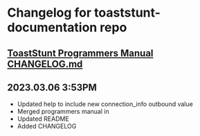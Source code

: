 # Changelog for toaststunt-documentation repo

## [ToastStunt Programmers Manual CHANGELOG.md](manual/CHANGELOG.md)

## 2023.03.06 3:53PM
* Updated help to include new connection_info outbound value
* Merged programmers manual in
* Updated README
* Added CHANGELOG

